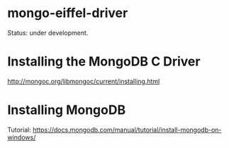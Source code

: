 # mongo-eiffel-driver

Status: under development.

# Installing the MongoDB C Driver

http://mongoc.org/libmongoc/current/installing.html

# Installing MongoDB

Tutorial: https://docs.mongodb.com/manual/tutorial/install-mongodb-on-windows/


